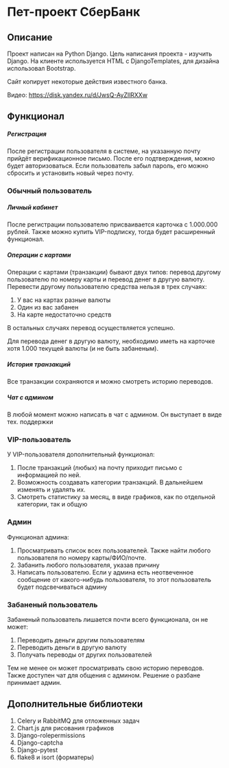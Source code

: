# Пет-проект СберБанк
## Описание
Проект написан на Python Django. Цель написания проекта - изучить Django. На клиенте используется HTML с DjangoTemplates, для дизайна использовал Bootstrap.

Сайт копирует некоторые действия известного банка.

Видео: https://disk.yandex.ru/d/JwsQ-AyZllRXXw

## Функционал
##### Регистрация
После регистрации пользователя в системе, на указанную почту прийдёт верификационное письмо.
После его подтверждения, можно будет авторизоваться. Если пользователь забыл пароль, его можно сбросить и установить новый через почту.


### Обычный пользователь
##### Личный кабинет
После регистрации пользователю присваивается карточка с 1.000.000 рублей.
Также можно купить VIP-подписку, тогда будет расширенный функционал.

##### Операции с картами
Операции с картами (транзакции) бывают двух типов: перевод другому пользователю по номеру карты и перевод денег в другую валюту.
Перевести другому пользователю средства нельзя в трех случаях:
1. У вас на картах разные валюты
2. Один из вас забанен
3. На карте недостаточно средств

В остальных случаях перевод осуществляется успешно. 

Для перевода денег в другую валюту, необходимо иметь на карточке хотя 1.000 текущей валюты (и не быть забаненым).

##### История транзакций
Все транзакции сохраняются и можно смотреть историю переводов.

##### Чат с админом
В любой момент можно написать в чат с админом. Он выступает в виде тех. поддержки 


### VIP-пользователь
У VIP-пользователя дополнительный функционал:
1. После транзакций (любых) на почту приходит письмо с информацией по ней.
2. Возможность создавать категории транзакций. В дальнейшем изменять и удалять их.
3. Смотреть статистику за месяц, в виде графиков, как по отдельной категории, так и общую


### Админ
Функционал админа:
1. Просматривать список всех пользователей. Также найти любого пользователя по номеру карты/ФИО/почте.
2. Забанить любого пользователя, указав причину
3. Написать пользователю. Если у админа есть неотвеченное сообщение от какого-нибудь пользователя, то этот пользователь будет подсвечиваться админу 


### Забаненый пользователь
Забаненый пользователь лишается почти всего функционала, он не может:
1. Переводить деньги другим пользователям
2. Переводить деньги в другую валюту
3. Получать переводы от других пользователей

Тем не менее он может просматривать свою историю переводов. Также доступен чат для общения с админом.
Решение о разбане принимает админ.


## Дополнительные библиотеки
1. Celery и RabbitMQ для отложенных задач 
2. Chart.js для рисования графиков
3. Django-rolepermissions
4. Django-captcha
5. Django-pytest
6. flake8 и isort (форматеры)

